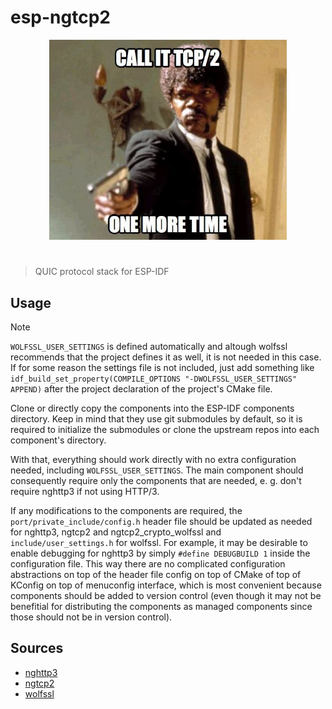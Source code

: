 # esp-ngtcp2

<p align="center">
  <img src="assets/call-it-tcp2-one-more-time.jpg" alt="call-it-tcp2-one-more-time" width="380" height="320" />
</p>

<h1></h1>

> QUIC protocol stack for ESP-IDF

## Usage

> [!NOTE]  
> `WOLFSSL_USER_SETTINGS` is defined automatically and altough wolfssl recommends that the project defines it as well, it is not needed in this case. If for some reason the settings file is not included, just add something like `idf_build_set_property(COMPILE_OPTIONS "-DWOLFSSL_USER_SETTINGS" APPEND)` after the project declaration of the project's CMake file.

Clone or directly copy the components into the ESP-IDF components directory. Keep in mind that they use git submodules by default, so it is required to initialize the submodules or clone the upstream repos into each component's directory.

With that, everything should work directly with no extra configuration needed, including `WOLFSSL_USER_SETTINGS`. The main component should consequently require only the components that are needed, e. g. don't require nghttp3 if not using HTTP/3.

If any modifications to the components are required, the `port/private_include/config.h` header file should be updated as needed for nghttp3, ngtcp2 and ngtcp2_crypto_wolfssl and `include/user_settings.h` for wolfssl. For example, it may be desirable to enable debugging for nghttp3 by simply `#define DEBUGBUILD 1` inside the configuration file. This way there are no complicated configuration abstractions on top of the header file config on top of CMake of top of KConfig on top of menuconfig interface, which is most convenient because components should be added to version control (even though it may not be benefitial for distributing the components as managed components since those should not be in version control).

## Sources

* [nghttp3](https://github.com/ngtcp2/nghttp3)
* [ngtcp2](https://github.com/ngtcp2/ngtcp2)
* [wolfssl](https://github.com/wolfSSL/wolfssl)
